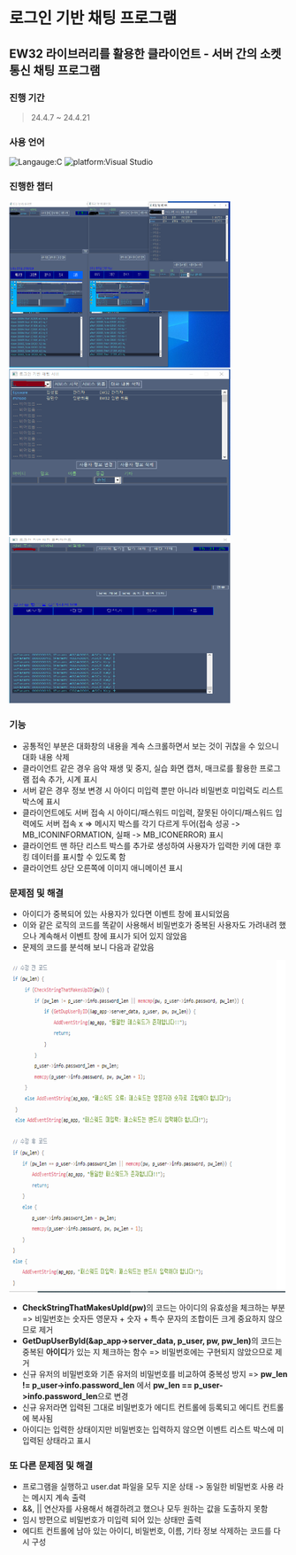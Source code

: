 # 로그인 기반 채팅 프로그램<br>
## EW32 라이브러리를 활용한 클라이언트 - 서버 간의 소켓 통신 채팅 프로그램
### 진행 기간
> 24.4.7 ~ 24.4.21

### 사용 언어
![Langauge:C](https://img.shields.io/badge/Language-C-red) ![platform:Visual Studio](https://img.shields.io/badge/Platform-Visual_Studio-red)
<br>

### 진행한 챕터
<img src="03/Advanced_chatting_program.PNG" alt="Intro Screen" width="400px" height="300px"><img src="03/Server.PNG" alt="Intro Screen" width="400px" height="300px"><img src="03/client.PNG" alt="Intro Screen" width="400px" height="300px">
<br>

### 기능
- 공통적인 부분은 대화창의 내용을 계속 스크롤하면서 보는 것이 귀찮을 수 있으니 대화 내용 삭제
- 클라이언트 같은 경우 음악 재생 및 중지, 실습 화면 캡처, 매크로를 활용한 프로그램 접속 추가, 시계 표시
- 서버 같은 경우 정보 변경 시 아이디 미입력 뿐만 아니라 비밀번호 미입력도 리스트 박스에 표시
- 클라이언트에도 서버 접속 시 아이디/패스워드 미입력, 잘못된 아이디/패스워드 입력에도 서버 접속 x
=> 메시지 박스를 각기 다르게 두어(접속 성공 -> MB_ICONINFORMATION, 실패 -> MB_ICONERROR) 표시
- 클라이언트 맨 하단 리스트 박스를 추가로 생성하여 사용자가 입력한 키에 대한 후킹 데이터를 표시할 수 있도록 함
- 클라이언트 상단 오른쪽에 이미지 애니메이션 표시

### 문제점 및 해결
- 아이디가 중복되어 있는 사용자가 있다면 이벤트 창에 표시되었음
- 이와 같은 로직의 코드를 똑같이 사용해서 비밀번호가 중복된 사용자도 가려내려 했으나 계속해서 이벤트 창에 표시가 되어 있지 않았음
- 문제의 코드를 분석해 보니 다음과 같았음
<img src="Capture.PNG" alt="Intro Screen" width="500px" height="600px">

- <b>CheckStringThatMakesUpId(pw)</b>의 코드는 아이디의 유효성을 체크하는 부분 => 비밀번호는 숫자든 영문자 + 숫자 + 특수 문자의 조합이든 크게 중요하지 않으므로 제거
- <b>GetDupUserById(&ap_app->server_data, p_user, pw, pw_len)</b>의 코드는 중복된 <b>아이디</b>가 있는 지 체크하는 함수 => 비밀번호에는 구현되지 않았으므로 제거
- 신규 유저의 비밀번호와 기존 유저의 비밀번호를 비교하여 중복성 방지 => <b>pw_len != p_user->info.password_len</b> 에서 <b>pw_len == p_user->info.password_len</b>으로 변경
- 신규 유저라면 입력된 그대로 비밀번호가 에디트 컨트롤에 등록되고 에디트 컨트롤에 복사됨
- 아이디는 입력한 상태이지만 비밀번호는 입력하지 않으면 이벤트 리스트 박스에 미입력된 상태라고 표시

### 또 다른 문제점 및 해결
- 프로그램을 실행하고 user.dat 파일을 모두 지운 상태 -> 동일한 비밀번호 사용 라는 메시지 계속 출력
- &&, || 연산자를 사용해서 해결하려고 했으나 모두 원하는 값을 도출하지 못함
- 임시 방편으로 비밀번호가 미입력 되어 있는 상태만 출력
- 에디트 컨트롤에 남아 있는 아이디, 비밀번호, 이름, 기타 정보 삭제하는 코드를 다시 구성
